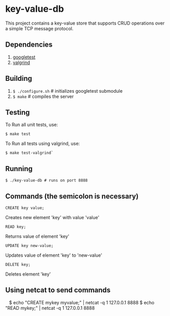# key-value-db

This project contains a key-value store that supports CRUD operations over a simple TCP message protocol.

## Dependencies
  
1.  [googletest](https://github.com/google/googletest) 
2.  [valgrind](http://valgrind.org/)

## Building

1.  `$ ./configure.sh` # initializes googletest submodule
2.  `$ make` # compiles the server

## Testing

To Run all unit tests, use:

    $ make test
 
To Run all tests using valgrind, use:

    $ make test-valgrind`
    
## Running

    $ ./key-value-db # runs on port 8888
  
## Commands (the semicolon is necessary)

`CREATE key value;`

  Creates new element 'key' with value 'value'

`READ key;`

  Returns value of element 'key'

`UPDATE key new-value;`

  Updates value of element 'key' to 'new-value'

`DELETE key;`

  Deletes element 'key'

## Using netcat to send commands

    $ echo "CREATE mykey myvalue;" | netcat -q 1 127.0.0.1 8888
    $ echo "READ mykey;" | netcat -q 1 127.0.0.1 8888
